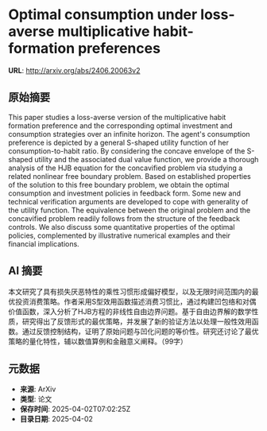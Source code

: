 # Optimal consumption under loss-averse multiplicative habit-formation preferences

**URL**: http://arxiv.org/abs/2406.20063v2

## 原始摘要

This paper studies a loss-averse version of the multiplicative habit
formation preference and the corresponding optimal investment and consumption
strategies over an infinite horizon. The agent's consumption preference is
depicted by a general S-shaped utility function of her consumption-to-habit
ratio. By considering the concave envelope of the S-shaped utility and the
associated dual value function, we provide a thorough analysis of the HJB
equation for the concavified problem via studying a related nonlinear free
boundary problem. Based on established properties of the solution to this free
boundary problem, we obtain the optimal consumption and investment policies in
feedback form. Some new and technical verification arguments are developed to
cope with generality of the utility function. The equivalence between the
original problem and the concavified problem readily follows from the structure
of the feedback controls. We also discuss some quantitative properties of the
optimal policies, complemented by illustrative numerical examples and their
financial implications.


## AI 摘要

本文研究了具有损失厌恶特性的乘性习惯形成偏好模型，以及无限时间范围内的最优投资消费策略。作者采用S型效用函数描述消费习惯比，通过构建凹包络和对偶价值函数，深入分析了HJB方程的非线性自由边界问题。基于自由边界解的数学性质，研究得出了反馈形式的最优策略，并发展了新的验证方法以处理一般性效用函数。通过反馈控制结构，证明了原始问题与凹化问题的等价性。研究还讨论了最优策略的量化特性，辅以数值算例和金融意义阐释。（99字）

## 元数据

- **来源**: ArXiv
- **类型**: 论文
- **保存时间**: 2025-04-02T07:02:25Z
- **目录日期**: 2025-04-02
